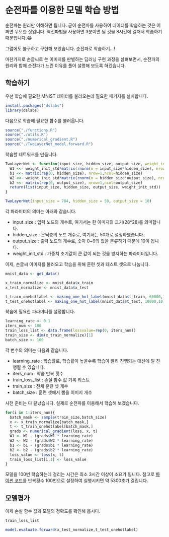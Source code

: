 # 순전파를 이용한 모델 학습 방법

순전파는 원리만 이해하면 됩니다. 굳이 순전파를 사용하여 데이터를 학습하는 것은 어쩌면 무모한 짓입니다. 역전파법을 사용하면 3분이면 될 것을 8시간에 걸쳐서 학습하기 때문입니다.😂

그럼에도 불구하고 구현해 보았습니다. 순전파로 학습하기...!

마찬가지로 손글씨로 쓴 이미지를 판별하는 딥러닝 구현 과정을 살펴보면서, 순전파의 원리와 함께 순전파가 느린 이유를 풀어 설명해 보도록 하겠습니다.

## 학습하기

우선 학습에 필요한 MNIST 데이터를 불러오는데 필요한 패키지를 설치합니다.

```R
install.packages("dslabs")
library(dslabs)
```

다음으로 학습에 필요한 함수를 불러옵니다.

```R
source("./functions.R")
source("./utils.R")
source("./numerical_gradient.R")
source("./TwoLayerNet_model.forward.R")
```

학습할 네트워크를 만듭니다. 

```R
TwoLayerNet <- function(input_size, hidden_size, output_size, weight_init_std = 0.01) {
  W1 <<- weight_init_std*matrix(rnorm(n = input_size*hidden_size), nrow = input_size, ncol = hidden_size)
  b1 <<- matrix(rep(0, hidden_size), nrow=1,ncol=hidden_size)
  W2 <<- weight_init_std*matrix(rnorm(n = hidden_size*output_size), nrow = hidden_size, ncol = output_size)
  b2 <<- matrix(rep(0, output_size), nrow=1,ncol=output_size)
  return(list(input_size, hidden_size, output_size, weight_init_std))
}

TwoLayerNet(input_size = 784, hidden_size = 50, output_size = 10)
```
각 파라미터의 의미는 아래와 같습니다.
 * input_size : 입력 노드의 개수로, 여기서는 한 이미지의 크기(28*28)를 의미합니다. 
 * hidden_size : 은닉층의 노드 개수로, 여기서는 50개로 설정하였습니다.
 * output_size : 출력 노드의 개수로, 숫자 0~9의 값을 분류하기 때문에 10이 됩니다.
 * weight_init_std : 가중치 초기값이 큰 값이 되는 것을 방지하는 파라미터입니다.

이제, 손글씨 이미지를 불러오고 학습을 위해 훈련 셋과 테스트 셋으로 나눕니다.
```R
mnist_data <- get_data()

x_train_normalize <- mnist_data$x_train
x_test_normalize <- mnist_data$x_test

t_train_onehotlabel <- making_one_hot_label(mnist_data$t_train, 60000,10)
t_test_onehotlabel <- making_one_hot_label(mnist_data$t_test, 10000,10)
```

학습에 필요한 파라미터를 설정합니다.

```R
learning_rate <- 0.1
iters_num <- 100
train_loss_list <- data.frame(lossvalue=rep(0, iters_num))
train_size <- dim(x_train_normalize)[1]
batch_size <- 100
```
 각 변수의 의미는 다음과 같습니다.

 * learning_rate : 학습률로, 학습률이 높을수록 학습이 빨리 진행되는 대신에 덜 진행될 수 있습니다.
 * iters_num : 학습 반복 횟수
 * train_loss_list : 손실 함수 값 기록 리스트
 * train_size : 전체 훈련 셋 개수
 * batch_size : 훈련 셋에서 뽑을 이미지 개수

사전 준비는 다 끝났습니다. 실제로 순전파를 이용해서 학습해 보겠습니다.

```R
for(i in 1:iters_num){
  batch_mask <- sample(train_size,batch_size)
  x <- x_train_normalize[batch_mask,]
  t <- t_train_onehotlabel[batch_mask,]
  grads <- numerical_gradient(loss, x, t)
  W1 <- W1 - (grads$W1 * learning_rate)
  W2 <- W2 - (grads$W2 * learning_rate)
  b1 <- b1 - (grads$b1 * learning_rate)
  b2 <- b2 - (grads$b2 * learning_rate)
  loss_value <- loss(x, t)
  train_loss_list[i,1] <- loss_value
}
```

모델을 100번 학습하는데 걸리는 시간은 최소 3시간 이상이 소요가 됩니다. 참고로 [파이썬 코드](https://github.com/oreilly-japan/deep-learning-from-scratch/blob/master/ch04/two_layer_net.py)를 반복횟수 100번으로 설정하여 실행시키면 약 5300초가 걸립니다.

## 모델평가

이제 손실 함수 값과 모델의 정확도를 확인해 봅시다.
```R
train_loss_list

model.evaluate.forward(x_test_normalize,t_test_onehotlabel)
```
